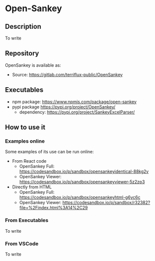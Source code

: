 # Open-Sankey

## Description
To write

## Repository
OpenSankey is available as:
- Source: https://gitlab.com/terriflux-public/OpenSankey

## Executables
- npm package: https://www.npmjs.com/package/open-sankey
- pypi package https://pypi.org/project/OpenSankey/
    - dependency: https://pypi.org/project/SankeyExcelParser/

## How to use it
### Examples online
Some examples of its use can be run online:
- From React code
    - OpenSankey Full: https://codesandbox.io/p/sandbox/opensankeyidentical-88kg2v
    - OpenSankey Viewer: https://codesandbox.io/p/sandbox/opensankeyviewer-5z2zp3
- Directly from HTML
    - OpenSankey Full: https://codesandbox.io/p/sandbox/opensankeyhtml-g6yc6c
    - OpenSankey Viewer: https://codesandbox.io/p/sandbox/r32382?file=%2Findex.html%3A14%2C29
### From Executables
To write
### From VSCode
To write